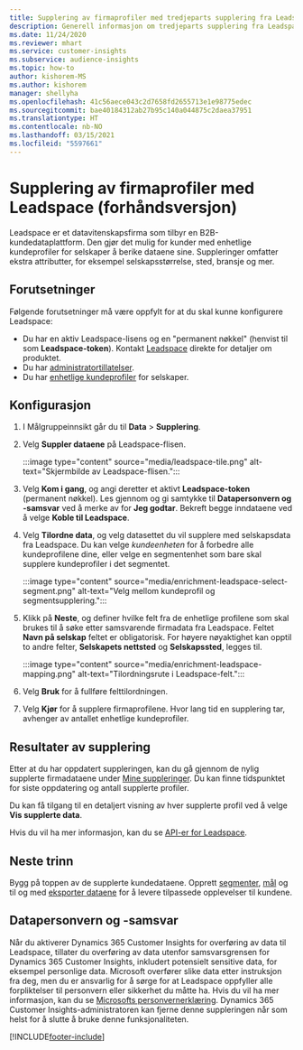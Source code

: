 ```yaml
---
title: Supplering av firmaprofiler med tredjeparts supplering fra Leadspace
description: Generell informasjon om tredjeparts supplering fra Leadspace.
ms.date: 11/24/2020
ms.reviewer: mhart
ms.service: customer-insights
ms.subservice: audience-insights
ms.topic: how-to
author: kishorem-MS
ms.author: kishorem
manager: shellyha
ms.openlocfilehash: 41c56aece043c2d7658fd2655713e1e98775edec
ms.sourcegitcommit: bae40184312ab27b95c140a044875c2daea37951
ms.translationtype: HT
ms.contentlocale: nb-NO
ms.lasthandoff: 03/15/2021
ms.locfileid: "5597661"
---
```

# <a name="enrichment-of-company-profiles-with-leadspace-preview"></a>Supplering av firmaprofiler med Leadspace (forhåndsversjon)

Leadspace er et datavitenskapsfirma som tilbyr en B2B-kundedataplattform. Den gjør det mulig for kunder med enhetlige kundeprofiler for selskaper å berike dataene sine. Suppleringer omfatter ekstra attributter, for eksempel selskapsstørrelse, sted, bransje og mer.

## <a name="prerequisites"></a>Forutsetninger

Følgende forutsetninger må være oppfylt for at du skal kunne konfigurere Leadspace:

- Du har en aktiv Leadspace-lisens og en "permanent nøkkel" (henvist til som **Leadspace-token**). Kontakt [Leadspace](https://www.leadspace.com/products/leadspace-on-demand/) direkte for detaljer om produktet.
- Du har [administratortillatelser](permissions.md#administrator).
- Du har [enhetlige kundeprofiler](customer-profiles.md) for selskaper.

## <a name="configuration"></a>Konfigurasjon

1. I Målgruppeinnsikt går du til **Data** > **Supplering**.

1. Velg **Suppler dataene** på Leadspace-flisen.

   :::image type="content" source="media/leadspace-tile.png" alt-text="Skjermbilde av Leadspace-flisen.":::

1. Velg **Kom i gang**, og angi deretter et aktivt **Leadspace-token** (permanent nøkkel). Les gjennom og gi samtykke til **Datapersonvern og -samsvar** ved å merke av for **Jeg godtar**. Bekreft begge inndataene ved å velge **Koble til Leadspace**.

1. Velg **Tilordne data**, og velg datasettet du vil supplere med selskapsdata fra Leadspace. Du kan velge *kundeenheten* for å forbedre alle kundeprofilene dine, eller velge en segmentenhet som bare skal supplere kundeprofiler i det segmentet.

   :::image type="content" source="media/enrichment-leadspace-select-segment.png" alt-text="Velg mellom kundeprofil og segmentsupplering.":::

1. Klikk på **Neste**, og definer hvilke felt fra de enhetlige profilene som skal brukes til å søke etter samsvarende firmadata fra Leadspace. Feltet **Navn på selskap** feltet er obligatorisk. For høyere nøyaktighet kan opptil to andre felter, **Selskapets nettsted** og **Selskapssted**, legges til.

   :::image type="content" source="media/enrichment-leadspace-mapping.png" alt-text="Tilordningsrute i Leadspace-felt.":::
   
1. Velg **Bruk** for å fullføre felttilordningen.

1. Velg **Kjør** for å supplere firmaprofilene. Hvor lang tid en supplering tar, avhenger av antallet enhetlige kundeprofiler.

## <a name="enrichment-results"></a>Resultater av supplering

Etter at du har oppdatert suppleringen, kan du gå gjennom de nylig supplerte firmadataene under [Mine suppleringer](enrichment-hub.md). Du kan finne tidspunktet for siste oppdatering og antall supplerte profiler.

Du kan få tilgang til en detaljert visning av hver supplerte profil ved å velge **Vis supplerte data**.

Hvis du vil ha mer informasjon, kan du se [API-er for Leadspace](https://support.leadspace.com/hc/en-us/sections/201997649-API).

## <a name="next-steps"></a>Neste trinn

Bygg på toppen av de supplerte kundedataene. Opprett [segmenter](segments.md), [mål](measures.md) og til og med [eksporter dataene](export-destinations.md) for å levere tilpassede opplevelser til kundene.

## <a name="data-privacy-and-compliance"></a>Datapersonvern og -samsvar

Når du aktiverer Dynamics 365 Customer Insights for overføring av data til Leadspace, tillater du overføring av data utenfor samsvarsgrensen for Dynamics 365 Customer Insights, inkludert potensielt sensitive data, for eksempel personlige data. Microsoft overfører slike data etter instruksjon fra deg, men du er ansvarlig for å sørge for at Leadspace oppfyller alle forpliktelser til personvern eller sikkerhet du måtte ha. Hvis du vil ha mer informasjon, kan du se [Microsofts personvernerklæring](https://go.microsoft.com/fwlink/?linkid=396732).
Dynamics 365 Customer Insights-administratoren kan fjerne denne suppleringen når som helst for å slutte å bruke denne funksjonaliteten.


[!INCLUDE[footer-include](../includes/footer-banner.md)]